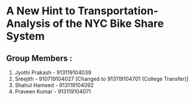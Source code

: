# A New Hint to Transportation-Analysis of the NYC Bike Share System

## Group Members : 

1. Jyothi Prakash - 913119104039
2. Sreejith       - 910719104027 [Changed to 913119104701 (College Transfer)]
3. Shahul Hameed  - 913119104092
4. Praveen Kumar  - 913119104071
